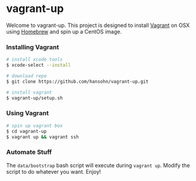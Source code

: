 # vagrant-up

Welcome to vagrant-up. This project is designed to install [Vagrant](https://www.vagrantup.com/) on OSX using [Homebrew](http://brew.sh/) and spin up a CentOS image.

### Installing Vagrant

```bash
# install xcode tools
$ xcode-select --install

# download repo
$ git clone https://github.com/hansohn/vagrant-up.git

# install vagrant
$ vagrant-up/setup.sh
```

### Using Vagrant

```bash
# spin up vagrant box
$ cd vagrant-up
$ vagrant up && vagrant ssh
```

### Automate Stuff

The ```data/bootstrap``` bash script will execute during ```vagrant up```. Modify the script to do whatever you want. Enjoy!
